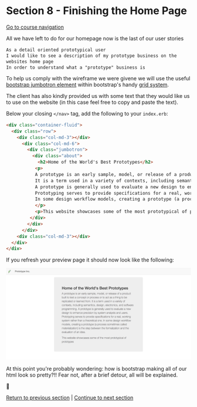 Section 8 - Finishing the Home Page
==================================

[Go to course navigation](../navigation.md)

All we have left to do for our homepage now is the last of our user stories

```
As a detail oriented prototypical user
I would like to see a description of my prototype business on the websites home page
In order to understand what a "prototype" business is
```

To help us comply with the wireframe we were givene we will use the useful [bootstrap jumbotron element](https://getbootstrap.com/components/#jumbotron) within bootstrap's handy [grid system](https://getbootstrap.com/css/#grid).

The client has also kindly provided us with some text that they would like us to use on the website (in this case feel free to copy and paste the text). 

Below your closing `</nav>` tag, add the following to your `index.erb`:

```html
<div class="container-fluid">
  <div class="row">
    <div class="col-md-3"></div>
      <div class="col-md-6">
        <div class="jumbotron">
          <div class="about">
            <h2>Home of the World's Best Prototypes</h2>
           <p>
           A prototype is an early sample, model, or release of a product built to test a concept or process or to act as a thing to be replicated or learned from.
           It is a term used in a variety of contexts, including semantics, design, electronics, and software programming.
           A prototype is generally used to evaluate a new design to enhance precision by system analysts and users. 
           Prototyping serves to provide specifications for a real, working system rather than a theoretical one. 
           In some design workflow models, creating a prototype (a process sometimes called materialization) is the step between the formalization and the evaluation of an idea.
           </p>
           <p>This website showcases some of the most prototypical of prototypes.</p>
         </div>
        </div>
      </div>
    <div class="col-md-3"></div>
  </div>
</div>
```

If you refresh your preview page it should now look like the following:

![base homepage](../images/baseHomepage.png)

At this point you're probably wondering: how is bootstrap making all of our html look so pretty?!! Fear not, after a brief detour, all will be explained.

:twisted_rightwards_arrows:

[Return to previous section](../tasks/task3.md) | [Continue to next section](../courseSections/section9.md)
